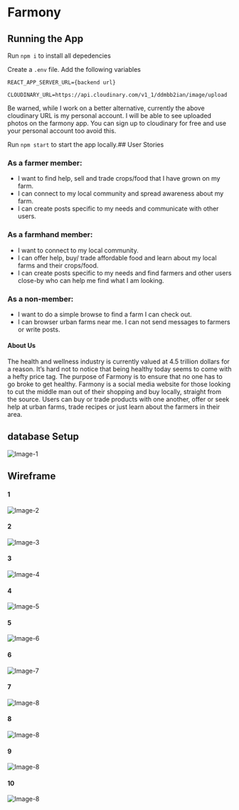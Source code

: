 # Farmony

## Running the App

Run `npm i` to install all depedencies


Create a `.env` file.
Add the following variables

`REACT_APP_SERVER_URL={backend url}`

`CLOUDINARY_URL=https://api.cloudinary.com/v1_1/ddmbb2ian/image/upload`

Be warned, while I work on a better alternative, currently the above cloudinary URL is my personal account. I will be able to see uploaded photos on the farmony app. You can sign up to cloudinary for free and use your personal account too avoid this.

Run `npm start` to start the app locally.## User Stories

### As a farmer member:

- I want to find help, sell and trade crops/food that I have grown on my farm.
- I can connect to my local community and spread awareness about my farm. 
- I can create posts specific to my needs and communicate with other users.

### As a farmhand member:

- I want to connect to my local community.
- I can offer help, buy/ trade affordable food and learn about my local farms and their crops/food.
- I can create posts specific to my needs and find farmers and other users close-by who can help me find what I am looking.

### As a non-member:

- I want to do a simple browse to find a farm I can check out.
- I can browser urban farms near me. I can not send messages to farmers or write posts.

#### About Us

The health and wellness industry is currently valued at 4.5 trillion dollars for a reason.  It’s hard not to notice that being healthy today seems to come with a hefty price tag. The purpose of Farmony is to ensure that no one has to go broke to get healthy. Farmony is a social media website for those looking to cut the middle man out of their shopping and buy locally, straight from the source.  Users can buy or trade products with one another, offer or seek help at urban farms, trade recipes or just learn about the farmers in their area. 

## database Setup

![Image-1](./assets/diagram.jpeg)

## Wireframe

#### 1
![Image-2](./assets/Farmonynonmemberhomepage.png)

#### 2
![Image-3](./assets/Farmonymemberhomepage.png)

#### 3
![Image-4](./assets/Farmresults.png)

#### 4
![Image-5](./assets/Farmprofile.png)

#### 5
![Image-6](./assets/Userprofile.png)

#### 6
![Image-7](./assets/Holistichubboard.png)

#### 7
![Image-8](./assets/Trade.png)

#### 8
![Image-8](./assets/CreatePost.png)

#### 9
![Image-8](./assets/CreateProfile.png)

#### 10
![Image-8](./assets/ViewPost.png)
